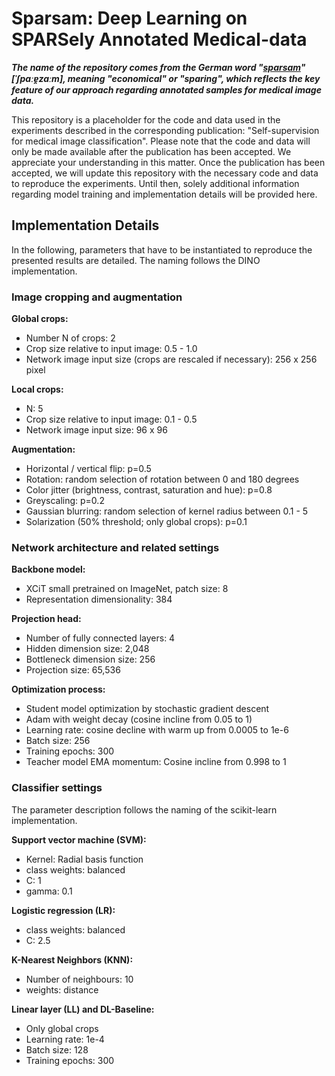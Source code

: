 # Sparsam: Deep Learning on SPARSely Annotated Medical-data

***The name of the repository comes from the German word "[sparsam](https://en.wiktionary.org/wiki/sparsam)" [ˈʃpaːɐ̯zaːm], meaning "economical" or "sparing", which reflects the key feature of our approach regarding annotated samples for medical image data.***

This repository is a placeholder for the code and data used in the experiments described in the corresponding publication: "Self-supervision for medical image classification". Please note that the code and data will only be made available after the publication has been accepted. We appreciate your understanding in this matter. Once the publication has been accepted, we will update this repository with the necessary code and data to reproduce the experiments. Until then, solely additional information regarding model training and implementation details will be provided here. 

## Implementation Details

In the following, parameters that have to be instantiated to reproduce the presented results are detailed. The naming follows the DINO implementation.

### Image cropping and augmentation
**Global crops:**
- Number N of crops: 2
- Crop size relative to input image: 0.5 - 1.0
- Network image input size (crops are rescaled if necessary): 256 x 256 pixel

**Local crops:**
- N: 5
- Crop size relative to input image: 0.1 - 0.5
- Network image input size: 96 x 96

**Augmentation:**
- Horizontal / vertical flip: p=0.5
- Rotation: random selection of rotation between 0 and 180 degrees
- Color jitter (brightness, contrast, saturation and hue): p=0.8
- Greyscaling: p=0.2
- Gaussian blurring: random selection of kernel radius between 0.1 - 5
- Solarization (50% threshold; only global crops): p=0.1

### Network architecture and related settings

**Backbone model:**
- XCiT small pretrained on ImageNet, patch size: 8
- Representation dimensionality: 384

**Projection head:**
- Number of fully connected layers: 4
- Hidden dimension size: 2,048
- Bottleneck dimension size: 256
- Projection size: 65,536

**Optimization process:**
- Student model optimization by stochastic gradient descent
- Adam with weight decay (cosine incline from 0.05 to 1)
- Learning rate: cosine decline with warm up from 0.0005 to 1e-6
- Batch size: 256
- Training epochs: 300
- Teacher model EMA momentum: Cosine incline from 0.998 to 1 

### Classifier settings

The parameter description follows the naming of the scikit-learn implementation. 

**Support vector machine (SVM):**
- Kernel: Radial basis function
- class weights: balanced
- C: 1
- gamma: 0.1

**Logistic regression (LR):**
- class weights: balanced
- C: 2.5

**K-Nearest Neighbors (KNN):**
- Number of neighbours: 10
- weights: distance

**Linear layer (LL) and DL-Baseline:**
- Only global crops 
- Learning rate: 1e-4
- Batch size: 128
- Training epochs: 300

